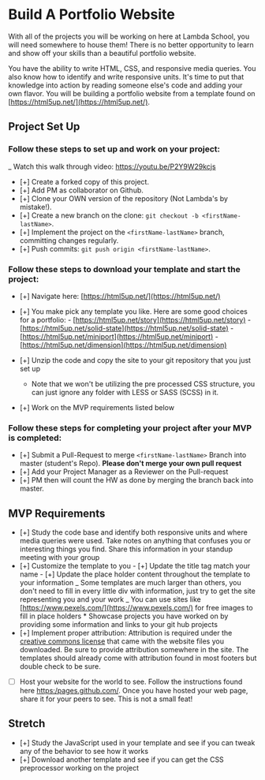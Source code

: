 # Build A Portfolio Website

With all of the projects you will be working on here at Lambda School, you will need somewhere to house them! There is no better opportunity to learn and show off your skills than a beautiful portfolio website.

You have the ability to write HTML, CSS, and responsive media queries. You also know how to identify and write responsive units. It's time to put that knowledge into action by reading someone else's code and adding your own flavor. You will be building a portfolio website from a template found on [https://html5up.net/](https://html5up.net/).

## Project Set Up

### Follow these steps to set up and work on your project:

\_ Watch this walk through video: https://youtu.be/P2Y9W29kcjs

- [+] Create a forked copy of this project.
- [+] Add PM as collaborator on Github.
- [+] Clone your OWN version of the repository (Not Lambda's by mistake!).
- [+] Create a new branch on the clone: `git checkout -b <firstName-lastName>`.
- [+] Implement the project on the `<firstName-lastName>` branch, committing changes regularly.
- [+] Push commits: `git push origin <firstName-lastName>`.

### Follow these steps to download your template and start the project:

- [+] Navigate here: [https://html5up.net/](https://html5up.net/)
- [+] You make pick any template you like. Here are some good choices for a portfolio: - [https://html5up.net/story](https://html5up.net/story) - [https://html5up.net/solid-state](https://html5up.net/solid-state) - [https://html5up.net/miniport](https://html5up.net/miniport) - [https://html5up.net/dimension](https://html5up.net/dimension)

- [+] Unzip the code and copy the site to your git repository that you just set up
  - Note that we won't be utilizing the pre processed CSS structure, you can just ignore any folder with LESS or SASS (SCSS) in it.
- [+] Work on the MVP requirements listed below

### Follow these steps for completing your project after your MVP is completed:

- [+] Submit a Pull-Request to merge `<firstName-lastName>` Branch into master (student's Repo). **Please don't merge your own pull request**
- [+] Add your Project Manager as a Reviewer on the Pull-request
- [+] PM then will count the HW as done by merging the branch back into master.

## MVP Requirements

- [+] Study the code base and identify both responsive units and where media queries were used. Take notes on anything that confuses you or interesting things you find. Share this information in your standup meeting with your group
- [+] Customize the template to you - [+] Update the title tag match your name - [+] Update the place holder content throughout the template to your information
  _ Some templates are much larger than others, you don't need to fill in every little div with information, just try to get the site representing you and your work
  _ You can use sites like [https://www.pexels.com/](https://www.pexels.com/) for free images to fill in place holders \* Showcase projects you have worked on by providing some information and links to your git hub projects
- [+] Implement proper attribution: Attribution is required under the [creative commons license](https://html5up.net/license) that came with the website files you downloaded. Be sure to provide attribution somewhere in the site. The templates should already come with attribution found in most footers but double check to be sure.
- [ ] Host your website for the world to see. Follow the instructions found here [https:/pages.github.com/](https://pages.github.com/). Once you have hosted your web page, share it for your peers to see. This is not a small feat!

## Stretch

- [+] Study the JavaScript used in your template and see if you can tweak any of the behavior to see how it works
- [+] Download another template and see if you can get the CSS preprocessor working on the project
